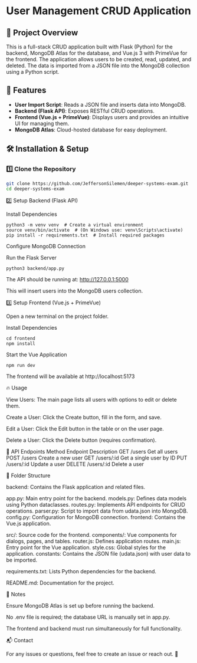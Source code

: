 # User Management CRUD Application

## 📌 Project Overview

This is a full-stack CRUD application built with Flask (Python) for the backend, MongoDB Atlas for the database, and Vue.js 3 with PrimeVue for the frontend. The application allows users to be created, read, updated, and deleted. The data is imported from a JSON file into the MongoDB collection using a Python script.

## 🚀 Features

- **User Import Script**: Reads a JSON file and inserts data into MongoDB.
- **Backend (Flask API)**: Exposes RESTful CRUD operations.
- **Frontend (Vue.js + PrimeVue)**: Displays users and provides an intuitive UI for managing them.
- **MongoDB Atlas**: Cloud-hosted database for easy deployment.

## 🛠️ Installation & Setup

### 1️⃣ Clone the Repository

```bash
git clone https://github.com/JeffersonSilemen/deeper-systems-exam.git
cd deeper-systems-exam
```
2️⃣ Setup Backend (Flask API)

Install Dependencies
```
python3 -m venv venv  # Create a virtual environment
source venv/bin/activate  # (On Windows use: venv\Scripts\activate)
pip install -r requirements.txt  # Install required packages
```

Configure MongoDB Connection

Run the Flask Server

```
python3 backend/app.py
```

The API should be running at: http://127.0.0.1:5000

This will insert users into the MongoDB users collection.

3️⃣ Setup Frontend (Vue.js + PrimeVue)

Open a new terminal on the project folder.

Install Dependencies
```
cd frontend
npm install
```

Start the Vue Application
```
npm run dev
```
The frontend will be available at http://localhost:5173

🔥 Usage

View Users: The main page lists all users with options to edit or delete them.

Create a User: Click the Create button, fill in the form, and save.

Edit a User: Click the Edit button in the table or on the user page.

Delete a User: Click the Delete button (requires confirmation).

📌 API Endpoints
Method	Endpoint	Description
GET	/users	Get all users
POST	/users	Create a new user
GET	/users/:id	Get a single user by ID
PUT	/users/:id	Update a user
DELETE	/users/:id	Delete a user

📜 Folder Structure

backend: Contains the Flask application and related files.

app.py: Main entry point for the backend.
models.py: Defines data models using Python dataclasses.
routes.py: Implements API endpoints for CRUD operations.
parser.py: Script to import data from udata.json into MongoDB.
config.py: Configuration for MongoDB connection.
frontend: Contains the Vue.js application.

src/: Source code for the frontend.
components/: Vue components for dialogs, pages, and tables.
router.js: Defines application routes.
main.js: Entry point for the Vue application.
style.css: Global styles for the application.
constants: Contains the JSON file (udata.json) with user data to be imported.

requirements.txt: Lists Python dependencies for the backend.

README.md: Documentation for the project.

📌 Notes

Ensure MongoDB Atlas is set up before running the backend.

No .env file is required; the database URL is manually set in app.py.

The frontend and backend must run simultaneously for full functionality.

📬 Contact

For any issues or questions, feel free to create an issue or reach out. 🚀


